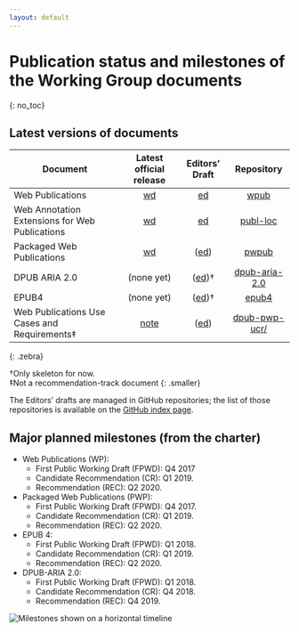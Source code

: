 ```yaml
---
layout: default
---
```


# Publication status and milestones of the Working Group documents
{: no_toc}

## Latest versions of documents

| Document | Latest official release | Editors’ Draft | Repository |
|----------|:-----------------------:|:--------------:|:----------:|
| Web Publications                             | [wd](https://www.w3.org/TR/wpub/) | [ed](https://w3c.github.io/wpub/)              | [wpub](https://github.com/w3c/wpub/)                  |
| Web Annotation Extensions for Web Publications  | [wd](https://www.w3.org/TR/wpub-ann/) | [ed](https://w3c.github.io/wpub-ann/)          | [publ-loc](https://github.com/w3c/wpub-ann/)          |
| Packaged Web Publications                    | [wd](https://www.w3.org/TR/pwpub/) | ([ed](https://w3c.github.io/pwpub/))          | [pwpub](https://github.com/w3c/pwpub/)                |
| DPUB ARIA 2.0                                | (none yet) | ([ed](https://w3c.github.io/dpub-aria-2.0/))†  | [dpub-aria-2.0](https://github.com/w3c/dpub-aria-2.0) |
| EPUB4                                        | (none yet) | ([ed](https://w3c.github.io/epub4/))†          | [epub4](https://github.com/w3c/epub4/)                |
| Web Publications Use Cases and Requirements‡ | [note](https://www.w3.org/TR/pwp-ucr/) | ([ed](https://w3c.github.io/dpub-pwp-ucr/))| [dpub-pwp-ucr/](https://github.com/w3c/dpub-pwp-ucr//)                |
{: .zebra}

†Only skeleton for now.   
‡Not a recommendation-track document
{: .smaller}

<!-- <div data-apiary="specifications"></div> -->

The Editors’ drafts are managed in GitHub repositories; the list of those repositories is available on the [GitHub index page](https://github.com/search?q=topic%3Apubl-wg+org%3Aw3c&type=Repositories).

## Major planned milestones (from the charter)

* Web Publications (WP):
    * First Public Working Draft (FPWD): Q4 2017
    * Candidate Recommendation (CR): Q1 2019.
    * Recommendation (REC): Q2 2020.
* Packaged Web Publications (PWP):
    * First Public Working Draft (FPWD): Q4 2017.
    * Candidate Recommendation (CR): Q1 2019.
    * Recommendation (REC): Q2 2020.
* EPUB 4:
    * First Public Working Draft (FPWD): Q1 2018.
    * Candidate Recommendation (CR): Q1 2019.
    * Recommendation (REC): Q2 2020.
* DPUB-ARIA 2.0:
    * First Public Working Draft (FPWD): Q1 2018.
    * Candidate Recommendation (CR): Q4 2018.
    * Recommendation (REC): Q4 2019.

![Milestones shown on a horizontal timeline](https://www.w3.org/2017/04/publ-wg-charter/figures/timeline.svg)
